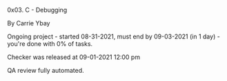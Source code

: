 0x03. C - Debugging



By Carrie Ybay



Ongoing project - started 08-31-2021, must end by 09-03-2021 (in 1 day) - you're done with 0% of tasks.



Checker was released at 09-01-2021 12:00 pm



QA review fully automated.
